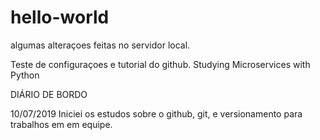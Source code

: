 # hello-world

algumas alteraçoes feitas no servidor local.

Teste de configuraçoes e tutorial do github. Studying Microservices with Python

DIÁRIO DE BORDO

10/07/2019
Iniciei os estudos sobre o github, git, e versionamento para trabalhos em em equipe.
